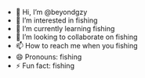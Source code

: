 - 👋 Hi, I’m @beyondgzy
- 👀 I’m interested in fishing
- 🌱 I’m currently learning fishing
- 💞️ I’m looking to collaborate on fishing
- 📫 How to reach me when you fishing
- 😄 Pronouns: fishing
- ⚡ Fun fact: fishing

<!---
beyondgzy/beyondgzy is a ✨ special ✨ repository because its `README.md` (this file) appears on your GitHub profile.
You can click the Preview link to take a look at your changes.
--->
